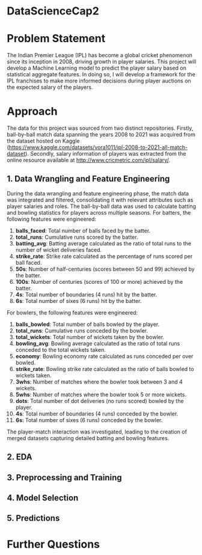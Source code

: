 # DataScienceCap2

# Problem Statement
The Indian Premier League (IPL) has become a global cricket phenomenon since its inception in 2008, driving growth in player salaries. This project will develop a Machine Learning model to predict the player salary based on statistical aggregate features. In doing so, I will develop a framework for the IPL franchises to make more informed decisions during player auctions on the expected salary of the players.

# Approach
The data for this project was sourced from two distinct repositories. Firstly, ball-by-ball match data spanning the years 2008 to 2021 was acquired from the dataset hosted on Kaggle (https://www.kaggle.com/datasets/vora1011/ipl-2008-to-2021-all-match-dataset). Secondly, salary information of players was extracted from the online resource available at http://www.cricmetric.com/ipl/salary/. 

## 1. Data Wrangling and Feature Engineering
During the data wrangling and feature engineering phase, the match data was integrated and filtered, consolidating it with relevant attributes such as player salaries and roles. The ball-by-ball data was used to calculate batting and bowling statistics for players across multiple seasons.
For batters, the following features were engineered:
1. **balls_faced**: Total number of balls faced by the batter.
2. **total_runs**: Cumulative runs scored by the batter.
3. **batting_avg**: Batting average calculated as the ratio of total runs to the number of wicket deliveries faced.
4. **strike_rate**: Strike rate calculated as the percentage of runs scored per ball faced.
5. **50s**: Number of half-centuries (scores between 50 and 99) achieved by the batter.
6. **100s**: Number of centuries (scores of 100 or more) achieved by the batter.
7. **4s**: Total number of boundaries (4 runs) hit by the batter.
8. **6s**: Total number of sixes (6 runs) hit by the batter.

For bowlers, the following features were engineered:
1. **balls_bowled**: Total number of balls bowled by the player.
2. **total_runs**: Cumulative runs conceded by the bowler.
3. **total_wickets**: Total number of wickets taken by the bowler.
4. **bowling_avg**: Bowling average calculated as the ratio of total runs conceded to the total wickets taken.
5. **economy**: Bowling economy rate calculated as runs conceded per over bowled.
6. **strike_rate**: Bowling strike rate calculated as the ratio of balls bowled to wickets taken.
7. **3whs**: Number of matches where the bowler took between 3 and 4 wickets.
8. **5whs**: Number of matches where the bowler took 5 or more wickets.
9. **dots**: Total number of dot deliveries (no runs scored) bowled by the player.
10. **4s**: Total number of boundaries (4 runs) conceded by the bowler.
11. **6s**: Total number of sixes (6 runs) conceded by the bowler.

The player-match interaction was investigated, leading to the creation of merged datasets capturing detailed batting and bowling features.

## 2. EDA

## 3. Preprocessing and Training

## 4. Model Selection

## 5. Predictions

# Further Questions
